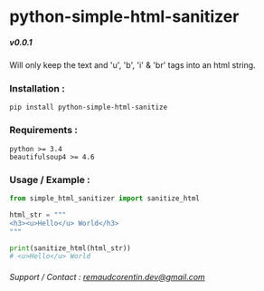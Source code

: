 # python-simple-html-sanitizer
##### v0.0.1

Will only keep the text and 'u', 'b', 'i' & 'br' tags into an html string.

### Installation :
`pip install python-simple-html-sanitize`  

### Requirements :
`python >= 3.4`  
`beautifulsoup4 >= 4.6`  

### Usage / Example :

```python
from simple_html_sanitizer import sanitize_html

html_str = """
<h3><u>Hello</u> World</h3>
"""

print(sanitize_html(html_str))
# <u>Hello</u> World
```  

###### Support / Contact : remaudcorentin.dev@gmail.com


